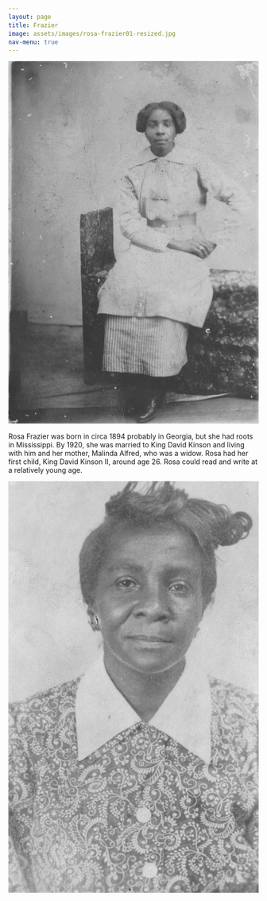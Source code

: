 ```yaml
---
layout: page
title: Frazier
image: assets/images/rosa-frazier01-resized.jpg
nav-menu: true
---
```


![rosa-frazier-grown-grown](https://github.com/kinson2/kinson-frazier-wallace-evans/blob/3a6620830f4e316ec89cff1788f0d4bbb9a0db71/assets/images/rosa-frazier01.jpg?raw=true)

Rosa Frazier was born in circa 1894 probably in Georgia, but she had roots in Mississippi. By 1920, she was married to King David Kinson and living with him and her mother, Malinda Alfred, who was a widow. Rosa had her first child, King David Kinson II, around age 26. Rosa could read and write at a relatively young age.

![rosa-frazier-senior-season](https://github.com/kinson2/kinson-frazier-wallace-evans/blob/3a6620830f4e316ec89cff1788f0d4bbb9a0db71/assets/images/rosa-frazier02.jpg?raw=true)
